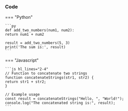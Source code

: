 ### Code

=== "Python"

    ```py
    def add_two_numbers(num1, num2):
    return num1 + num2

    result = add_two_numbers(5, 3)
    print('The sum is:', result)
    ```

=== "Javascript"

    ```js hl_lines="2-4"
    // Function to concatenate two strings
    function concatenateStrings(str1, str2) {
    return str1 + str2;
    }

    // Example usage
    const result = concatenateStrings("Hello, ", "World!");
    console.log("The concatenated string is:", result);
    ```